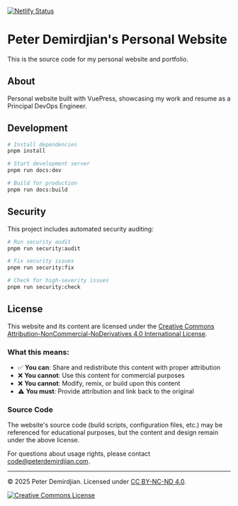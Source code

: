 [![Netlify Status](https://api.netlify.com/api/v1/badges/2880dcbd-41ef-4bba-bbf5-bd7b51008b7e/deploy-status)](https://app.netlify.com/projects/willowy-peony-b2b133/deploys)
# Peter Demirdjian's Personal Website

This is the source code for my personal website and portfolio.

## About

Personal website built with VuePress, showcasing my work and resume as a Principal DevOps Engineer.

## Development

```bash
# Install dependencies
pnpm install

# Start development server
pnpm run docs:dev

# Build for production
pnpm run docs:build
```

## Security

This project includes automated security auditing:

```bash
# Run security audit
pnpm run security:audit

# Fix security issues
pnpm run security:fix

# Check for high-severity issues
pnpm run security:check
```

## License

This website and its content are licensed under the [Creative Commons Attribution-NonCommercial-NoDerivatives 4.0 International License](https://creativecommons.org/licenses/by-nc-nd/4.0/).

### What this means:

- ✅ **You can**: Share and redistribute this content with proper attribution
- ❌ **You cannot**: Use this content for commercial purposes
- ❌ **You cannot**: Modify, remix, or build upon this content
- ⚠️ **You must**: Provide attribution and link back to the original

### Source Code

The website's source code (build scripts, configuration files, etc.) may be referenced for educational purposes, but the content and design remain under the above license.

For questions about usage rights, please contact [code@peterdemirdjian.com](mailto:code@peterdemirdjian.com).

---

© 2025 Peter Demirdjian. Licensed under [CC BY-NC-ND 4.0](https://creativecommons.org/licenses/by-nc-nd/4.0/).

<a rel="license" href="http://creativecommons.org/licenses/by-nc-nd/4.0/">
  <img alt="Creative Commons License" style="border-width:0" src="https://i.creativecommons.org/l/by-nc-nd/4.0/88x31.png" />
</a>

